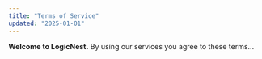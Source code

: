 ```yaml
---
title: "Terms of Service"
updated: "2025-01-01"
---
```


**Welcome to LogicNest.** By using our services you agree to these terms...
